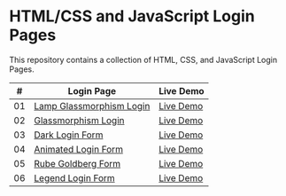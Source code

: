 # HTML/CSS and JavaScript Login Pages

This repository contains a collection of HTML, CSS, and JavaScript Login Pages.

|  #  | Login Page                                                                                           | Live Demo                                                                        |
| :-: | ---------------------------------------------------------------------------------------------------- | -------------------------------------------------------------------------------- |
| 01  | [Lamp Glassmorphism Login](https://github.com/codetap-org/login-pages/tree/main/lamp-login-page)     | [Live Demo](https://codetap-org.github.io/login-pages/lamp-login-page/)          |
| 02  | [Glassmorphism Login](https://github.com/codetap-org/login-pages/tree/main/glassmorphism-login-page) | [Live Demo](https://codetap-org.github.io/login-pages/glassmorphism-login-page/) |
| 03  | [Dark Login Form](https://github.com/codetap-org/login-pages/tree/main/dark-login-form)              | [Live Demo](https://codetap-org.github.io/login-pages/dark-login-form/)          |
| 04  | [Animated Login Form](https://github.com/codetap-org/login-pages/tree/main/animated-login-form)      | [Live Demo](https://codetap-org.github.io/login-pages/animated-login-form/)      |
| 05  | [Rube Goldberg Form](https://github.com/codetap-org/login-pages/tree/main/rube-goldberg-login-form)  | [Live Demo](https://codetap-org.github.io/login-pages/rube-goldberg-login-form/) |
| 06  | [Legend Login Form](https://github.com/codetap-org/login-pages/tree/main/legend-login-form)          | [Live Demo](https://codetap-org.github.io/login-pages/legend-login-form/)        |
